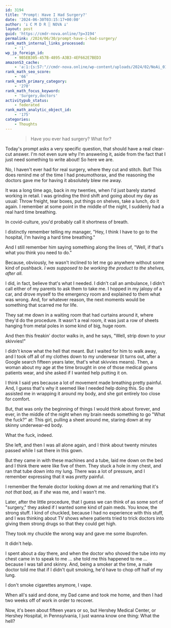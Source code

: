 ```yaml
---
id: 3194
title: 'Prompt: Have I Had Surgery?'
date: '2024-06-30T03:15:17+00:00'
author: '𐕣 C M D R ░ NOVA 𐕣'
layout: post
guid: 'https://cmdr-nova.online/?p=3194'
permalink: /2024/06/30/prompt-have-i-had-surgery/
rank_math_internal_links_processed:
    - '1'
wp_jp_foreign_id:
    - 9B5EB305-457B-4895-A3B3-4EF662E7BED3
amazonS3_cache:
    - 'a:1:{s:57:"//cmdr-nova.online/wp-content/uploads/2024/02/NoAi_01.png";a:1:{s:9:"timestamp";i:1721668974;}}'
rank_math_seo_score:
    - '66'
rank_math_primary_category:
    - '270'
rank_math_focus_keyword:
    - 'Surgery,doctors'
activitypub_status:
    - federated
rank_math_analytic_object_id:
    - '175'
categories:
    - Thoughts
---
```


<!-- wp:pullquote -->
<figure class="wp-block-pullquote"><blockquote><p>Have you ever had surgery? What for?</p></blockquote></figure>
<!-- /wp:pullquote -->

<!-- wp:paragraph -->
<p>Today's prompt asks a very specific question, that should have a real clear-cut answer. I'm not even sure why I'm answering it, aside from the fact that I just need something to write about! So here we are.</p>
<!-- /wp:paragraph -->

<!-- wp:paragraph -->
<p>No, I haven't ever had for real surgery, where they cut and stitch. But! This does remind me of the time I had pneumothorax, and the reasoning the doctors gave me for having it absolutely blew me away.</p>
<!-- /wp:paragraph -->

<!-- wp:paragraph -->
<p>It was a long time ago, back in my twenties, when I'd just barely started working in retail. I was grinding the third shift and going about my day as usual: Throw freight, tear boxes, put things on shelves, take a lunch, do it again. I remember at some point in the middle of the night, I suddenly had a real hard time breathing.</p>
<!-- /wp:paragraph -->

<!-- wp:paragraph -->
<p>In covid-culture, you'd probably call it shortness of breath.</p>
<!-- /wp:paragraph -->

<!-- wp:paragraph -->
<p>I distinctly remember telling my manager, "Hey, I think I have to go to the hospital, I'm having a hard time breathing."</p>
<!-- /wp:paragraph -->

<!-- wp:paragraph -->
<p>And I still remember him saying something along the lines of, "Well, if that's what you think you need to do."</p>
<!-- /wp:paragraph -->

<!-- wp:paragraph -->
<p>Because, obviously, he wasn't inclined to let me go anywhere without some kind of pushback. <em>I was supposed to be working the product to the shelves, after all.</em></p>
<!-- /wp:paragraph -->

<!-- wp:paragraph -->
<p>I did, in fact, believe that's what I needed. I didn't call an ambulance, I didn't call either of my parents to ask them to take me. I hopped in my jalopy of a car, and drove myself to the emergency room and explained to them what was wrong. And, for whatever reason, the next moments would be something that scarred me for life.</p>
<!-- /wp:paragraph -->

<!-- wp:paragraph -->
<p>They sat me down in a waiting room that had curtains around it, where they'd do the procedure. It wasn't a real room, it was just a row of sheets hanging from metal poles in some kind of big, huge room.</p>
<!-- /wp:paragraph -->

<!-- wp:paragraph -->
<p>And then this freakin' doctor walks in, and he says, "Well, strip down to your skivvies!"</p>
<!-- /wp:paragraph -->

<!-- wp:paragraph -->
<p>I didn't know what the hell that meant. But I waited for him to walk away, and I took off all of my clothes down to my underwear (it turns out, after a Google search fifteen years later, that's what skivvies means). Then, a woman about my age at the time brought in one of those medical gowns patients wear, and she asked if I wanted help putting it on.</p>
<!-- /wp:paragraph -->

<!-- wp:paragraph -->
<p>I think I said yes because a lot of movement made breathing pretty painful. And, I guess that's why it seemed like I needed help doing this. So she assisted me in wrapping it around my body, and she got entirely too close for comfort.</p>
<!-- /wp:paragraph -->

<!-- wp:paragraph -->
<p>But, that was only the beginning of things I would think about forever, and ever, in the middle of the night when my brain needs something to go "What the fuck?" at: This girl, pulling a sheet around me, staring down at my skinny underwear-ed body.</p>
<!-- /wp:paragraph -->

<!-- wp:paragraph -->
<p>What the fuck, indeed.</p>
<!-- /wp:paragraph -->

<!-- wp:paragraph -->
<p>She left, and then I was all alone again, and I think about twenty minutes passed while I sat there in this gown.</p>
<!-- /wp:paragraph -->

<!-- wp:paragraph -->
<p>But they came in with these machines and a tube, laid me down on the bed and I think there were like five of them. They stuck a hole in my chest, and ran that tube down into my lung. There was a lot of pressure, and I remember expressing that it was <em>pretty</em> painful.</p>
<!-- /wp:paragraph -->

<!-- wp:paragraph -->
<p>I remember the female doctor looking down at me and remarking that it's <em>not that bad</em>, as if <em>she</em> was me, and I wasn't me.</p>
<!-- /wp:paragraph -->

<!-- wp:paragraph -->
<p>Later, after the little procedure, that I guess we can think of as some sort of "surgery," they asked if I wanted some kind of pain meds. You know, the strong stuff. I kind of chuckled, because I had no experience with this stuff, and I was thinking about TV shows where patients tried to trick doctors into giving them strong drugs so that they could get high.</p>
<!-- /wp:paragraph -->

<!-- wp:paragraph -->
<p>They took my chuckle the wrong way and gave me some ibuprofen.</p>
<!-- /wp:paragraph -->

<!-- wp:paragraph -->
<p>It didn't help.</p>
<!-- /wp:paragraph -->

<!-- wp:paragraph -->
<p>I spent about a day there, and when the doctor who shoved the tube into my chest came in to speak to me ... she told me this happened to me ... because I was tall and skinny. And, being a smoker at the time, a male doctor told me that if I didn't quit smoking, he'd have to chop off half of my lung.</p>
<!-- /wp:paragraph -->

<!-- wp:paragraph -->
<p>I don't smoke cigarettes anymore, I vape.</p>
<!-- /wp:paragraph -->

<!-- wp:paragraph -->
<p>When all's said and done, my Dad came and took me home, and then I had two weeks off of work in order to recover.</p>
<!-- /wp:paragraph -->

<!-- wp:paragraph -->
<p>Now, it's been about fifteen years or so, but Hershey Medical Center, or Hershey Hospital, in Pennsylvania, I just wanna know one thing: What the hell?</p>
<!-- /wp:paragraph -->